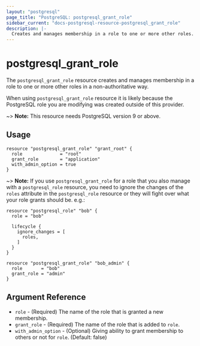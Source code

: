 ```yaml
---
layout: "postgresql"
page_title: "PostgreSQL: postgresql_grant_role"
sidebar_current: "docs-postgresql-resource-postgresql_grant_role"
description: |-
  Creates and manages membership in a role to one or more other roles.
---
```


# postgresql\_grant\_role

The ``postgresql_grant_role`` resource creates and manages membership in a role to one or more other roles in a non-authoritative way.

When using ``postgresql_grant_role`` resource it is likely because the PostgreSQL role you are modifying was created outside of this provider.

~> **Note:** This resource needs PostgreSQL version 9 or above.

## Usage

```hcl
resource "postgresql_grant_role" "grant_root" {
  role              = "root"
  grant_role        = "application"
  with_admin_option = true
}
```

~> **Note:** If you use `postgresql_grant_role` for a role that you also manage with a `postgresql_role` resource, you need to ignore the changes of the `roles` attribute in the `postgresql_role` resource or they will fight over what your role grants should be. e.g.:
```hcl
resource "postgresql_role" "bob" {
  role = "bob"

  lifecycle {
    ignore_changes = [
      roles,
    ]
  }
}

resource "postgresql_grant_role" "bob_admin" {
  role       = "bob"
  grant_role = "admin"
}
```

## Argument Reference

* `role` - (Required) The name of the role that is granted a new membership.
* `grant_role` - (Required) The name of the role that is added to `role`.
* `with_admin_option` - (Optional) Giving ability to grant membership to others or not for `role`. (Default: false)
